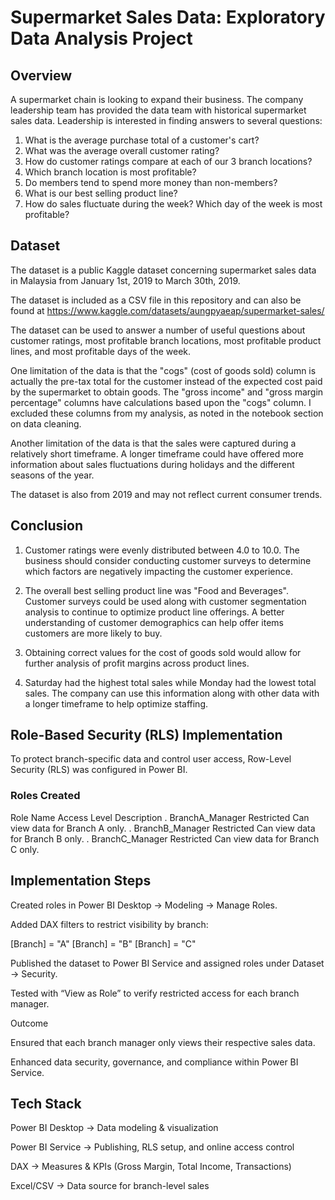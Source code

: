 # Supermarket Sales Data: Exploratory Data Analysis Project

## Overview

A supermarket chain is looking to expand their business. The company leadership team has provided the data team with historical supermarket sales data. Leadership is interested in finding answers to several questions:

1) What is the average purchase total of a customer's cart?
2) What was the average overall customer rating?
3) How do customer ratings compare at each of our 3 branch locations?
4) Which branch location is most profitable?
5) Do members tend to spend more money than non-members?
6) What is our best selling product line?
7) How do sales fluctuate during the week? Which day of the week is most profitable?

## Dataset 

The dataset is a public Kaggle dataset concerning supermarket sales data in Malaysia from January 1st, 2019 to March 30th, 2019.

The dataset is included as a CSV file in this repository and can also be found at https://www.kaggle.com/datasets/aungpyaeap/supermarket-sales/





The dataset can be used to answer a number of useful questions about customer ratings, most profitable branch locations, most profitable product lines, and most profitable days of the week. 

One limitation of the data is that the "cogs" (cost of goods sold) column is actually the pre-tax total for the customer instead of the expected cost paid by the supermarket to obtain goods. The "gross income" and "gross margin percentage" columns have calculations based upon the "cogs" column. I excluded these columns from my analysis, as noted in the notebook section on data cleaning. 

Another limitation of the data is that the sales were captured during a relatively short timeframe. A longer timeframe could have offered more information about sales fluctuations during holidays and the different seasons of the year. 

The dataset is also from 2019 and may not reflect current consumer trends.

## Conclusion

1) Customer ratings were evenly distributed between 4.0 to 10.0. The business should consider conducting customer surveys to determine which factors are negatively impacting the customer experience.

2) The overall best selling product line was "Food and Beverages". Customer surveys could be used along with customer segmentation analysis to continue to optimize product line offerings. A better understanding of customer demographics can help offer items customers are more likely to buy.

3) Obtaining correct values for the cost of goods sold would allow for further analysis of profit margins across product lines.

4) Saturday had the highest total sales while Monday had the lowest total sales. The company can use this information along with other data with a longer timeframe to help optimize staffing.

## Role-Based Security (RLS) Implementation
To protect branch-specific data and control user access, Row-Level Security (RLS) was configured in Power BI.

### Roles Created
Role Name	Access Level	Description
. BranchA_Manager	Restricted	Can view data for Branch A only.
. BranchB_Manager	Restricted	Can view data for Branch B only.
. BranchC_Manager	Restricted	Can view data for Branch C only.

## Implementation Steps

Created roles in Power BI Desktop → Modeling → Manage Roles.

Added DAX filters to restrict visibility by branch:

[Branch] = "A"
[Branch] = "B"
[Branch] = "C"


Published the dataset to Power BI Service and assigned roles under Dataset → Security.

Tested with “View as Role” to verify restricted access for each branch manager.

Outcome

Ensured that each branch manager only views their respective sales data.

Enhanced data security, governance, and compliance within Power BI Service.
##  Tech Stack

Power BI Desktop → Data modeling & visualization

Power BI Service → Publishing, RLS setup, and online access control

DAX → Measures & KPIs (Gross Margin, Total Income, Transactions)

Excel/CSV → Data source for branch-level sales
